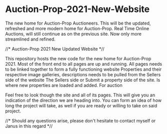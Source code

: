 # Auction-Prop-2021-New-Website
The new home for Auction-Prop Auctioneers. This will be the updated, refreshed and more modern home for Auction-Prop. Real Time Online Auctions, will still continue as on the previous site. Now only more streamlined and refined.


//* Auction-Prop 2021 New Updated Website *//

This repository hosts the new code for the new home for Auction-Prop 2021.
Most of the front end to all pages are up and running.
All pages needs to be linked together to form a fully functioning website
Properties and their respective image galleries, descriptions needs to be pulled from the Sellers side of the website
The Sellers side or Submit a property side of the site. Is where new properties are loaded and added. For auction

Feel free to look though the site and all of its pages. This will give you an indication of the direction we are heading into.
You can form an idea of how long the project will take, as well if you are ready or willing to take on said project.

//* Should any questions arise, please don't hesitate to contact myself or Janus in this regard *//
